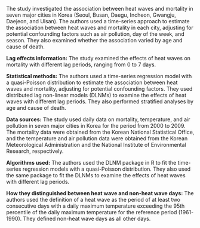 The study investigated the association between heat waves and mortality in seven major cities in Korea (Seoul, Busan, Daegu, Incheon, Gwangju, Daejeon, and Ulsan). The authors used a time-series approach to estimate the association between heat waves and mortality in each city, adjusting for potential confounding factors such as air pollution, day of the week, and season. They also examined whether the association varied by age and cause of death.

**Lag effects information:** The study examined the effects of heat waves on mortality with different lag periods, ranging from 0 to 7 days.

**Statistical methods:** The authors used a time-series regression model with a quasi-Poisson distribution to estimate the association between heat waves and mortality, adjusting for potential confounding factors. They used distributed lag non-linear models (DLNMs) to examine the effects of heat waves with different lag periods. They also performed stratified analyses by age and cause of death.

**Data sources:** The study used daily data on mortality, temperature, and air pollution in seven major cities in Korea for the period from 2000 to 2009. The mortality data were obtained from the Korean National Statistical Office, and the temperature and air pollution data were obtained from the Korean Meteorological Administration and the National Institute of Environmental Research, respectively.
 
**Algorithms used:** The authors used the DLNM package in R to fit the time-series regression models with a quasi-Poisson distribution. They also used the same package to fit the DLNMs to examine the effects of heat waves with different lag periods.
 
**How they distinguished between heat wave and non-heat wave days:** The authors used the definition of a heat wave as the period of at least two consecutive days with a daily maximum temperature exceeding the 95th percentile of the daily maximum temperature for the reference period (1961-1990). They defined non-heat wave days as all other days.
